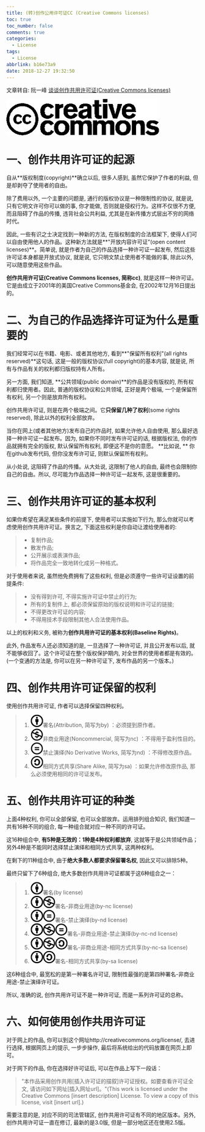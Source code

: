 ```yaml
---
title: (转)创作公用许可证CC (Creative Commons licenses)
toc: true
toc_number: false
comments: true
categories:
  - License
tags:
  - License
abbrlink: b16e73a9
date: 2018-12-27 19:32:50
---
```


文章转自: 阮一峰 [谈谈创作共用许可证(Creative Commons licenses)](http://www.ruanyifeng.com/blog/2008/04/creative_commons_licenses.html)

![](/images/2018-12-27-19-37-59.png)

<!-- more -->

# 一、创作共用许可证的起源

自从**版权制度(copyright)**确立以后, 很多人感到, 虽然它保护了作者的利益, 但是却剥夺了使用者的自由。

除了费用以外, 一个主要的问题是, 通行的版权协议是一种限制性的协议, 就是说, 只有它明文许可你可以做的事, 你才能做, 否则就是侵权行为。这样不仅很不方便, 而且阻碍了作品的传播, 违背社会公共利益, 尤其是在新传播方式层出不穷的网络时代。

因此, 一些有识之士决定找到一种新的方法, 在版权制度的合法框架下, 使得人们可以自由使用他人的作品。这种新方法就是**"开放内容许可证"(open content licenses)**。简单说, 就是作者为自己的作品选择一种许可证一起发布, 然后这些许可证本身都是开放式协议, 就是说, 它只明文禁止使用者不能做的事, 除此以外, 可以随意使用这些作品。

**创作共用许可证(Creative Commons licenses, 简称cc)**, 就是这样一种许可证。它是由成立于2001年的美国Creative Commons基金会, 在2002年12月16日提出的。

# 二、为自己的作品选择许可证为什么是重要的
我们经常可以在书籍、电影、或者其他地方, 看到**"保留所有权利"(all rights reserved)**这句话, 这是一般的版权协议(full copyright)的基本内容, 就是说, 所有与作品有关的权利都归版权持有人所有。

另一方面, 我们知道, **公共领域(public domain)**的作品是没有版权的, 所有权利都归使用者。因此, 普通的版权协议和公共领域, 正好是两个极端, 一个是保留所有权利, 另一个则是放弃所有权利。

创作共用许可证, 则是在两个极端之间。它**只保留几种了权利**(some rights reserved), 除此以外的权利全部放弃。

当你在网上(或者其他地方)发布自己的作品时, 如果允许他人自由使用, 那么最好选择一种许可证一起发布。因为, 如果你不同时发布许可证的话, 根据版权法, 你的作品就拥有完全的版权, 默认保留所有权利, 即便这不是你的意愿。
**比如说, ** 你在github发布代码, 但你没发布许可证, 则默认保留所有权利。

从小处说, 这阻碍了作品的传播。从大处说, 这限制了他人的自由, 最终也会限制你自己的自由。所以, 尽可能为作品选择一种许可证一起发布, 这是很重要的。

# 三、创作共用许可证的基本权利
如果你希望在满足某些条件的前提下, 使用者可以实施如下行为, 那么你就可以考虑使用创作共用许可证。换言之, 下面这些权利是你自动让渡给使用者的:
> * 复制作品;
> * 散发作品;
> * 公开展示或表演作品;
> * 将作品完全一致地转化成另一种格式。

对于使用者来说, 虽然他免费拥有了这些权利, 但是必须遵守一些许可证设置的前提条件:
> * 没有得到许可, 不得实施许可证中禁止的行为;
> * 所有的复制件上, 都必须保留原始的版权说明和许可证的链接;
> * 不得更改许可证的内容;
> * 不得用技术手段限制其他人合法使用作品。

以上的权利和义务, 被称为**创作共用许可证的基本权利(Baseline Rights)**。

此外, 作品发布人还必须知道的是, 一旦选择了一种许可证, 并且公开发布以后, 就不能够收回了。这个许可证在整个版权保护期内, 对全世界的使用者都是有效的。(一个变通的方法是, 你可以在另一种许可证下, 发布作品的另一个版本。)

# 四、创作共用许可证保留的权利
使用创作共用许可证, 作者可以选择保留四种权利。

> 1) ![](/images/bg2008042202.gif.png)署名(Attribution, 简写为by) ：必须提到原作者。
> 2) ![](/images/2018-12-27-19-50-48.png)非商业用途(Noncommercial, 简写为nc) ：不得用于盈利性目的。
> 3) ![](/images/bg2008042204.gif.png)禁止演绎(No Derivative Works, 简写为nd) ：不得修改原作品。
> 4) ![](/images/bg2008042205.gif.png)相同方式共享(Share Alike, 简写为sa) ：如果允许修改原作品, 那么必须使用相同的许可证发布。

# 五、创作共用许可证的种类

上面4种权利, 你可以全部保留, 也可以全部放弃。运用排列组合知识, 我们知道一共有16种不同的组合, 每一种组合就对应一种不同的许可证。

这16种组合中, **有5种是无效的：1种是4种权利都放弃**, 这就等于是公共领域作品；另外4种是不能同时选择禁止演绎和相同方式共享, 这两种权利。

在剩下的11种组合中, 由于**绝大多数人都要求保留署名权**, 因此又可以排除5种。

最终只留下了6种组合, 绝大多数创作共用许可证都属于这6种组合之一：

> 1. ![](/images/bg2008042202.gif.png)署名(by license)
> 2. ![](/images/bg2008042202.gif.png)![](/images/2018-12-27-19-50-48.png)署名-非商业用途(by-nc license)
> 3. ![](/images/bg2008042202.gif.png)![](/images/bg2008042204.gif.png)署名-禁止演绎(by-nd license)
> 4. ![](/images/bg2008042202.gif.png)![](/images/2018-12-27-19-50-48.png)![](/images/bg2008042204.gif.png)署名-非商业用途-禁止演绎(by-nc-nd license)
> 5. ![](/images/bg2008042202.gif.png)![](/images/2018-12-27-19-50-48.png)![](/images/bg2008042205.gif.png)署名-非商业用途-相同方式共享(by-nc-sa license)
> 6. ![](/images/bg2008042202.gif.png)![](/images/bg2008042205.gif.png)署名-相同方式共享(by-sa license)

这6种组合中, 最宽松的是第一种署名许可证, 限制性最强的是第四种署名-非商业用途-禁止演绎许可证。

所以, 准确的说, 创作共用许可证不是一种许可证, 而是一系列许可证的总称。

# 六、如何使用创作共用许可证

对于网上的作品, 你可以到这个网址http://creativecommons.org/license/, 去进行选择, 根据网页上的提示, 一步步操作, 最后将系统给出的代码放置在网页上即可。

对于网下的作品, 你在选择好许可证后, 可以在作品上写下一段话：

> "本作品采用创作共用[插入许可证的描叙]许可证授权。如要查看许可证全文, 请访问如下网址[插入网址url]。"(This work is licensed under the Creative Commons [insert description] License. To view a copy of this license, visit [insert url].)

需要注意的是, 对应不同的司法管辖区, 创作共用许可证有不同的地区版本。另外, 创作共用许可证一直在修订, 最新的是3.0版, 但是一部分地区还在使用2.5版。
